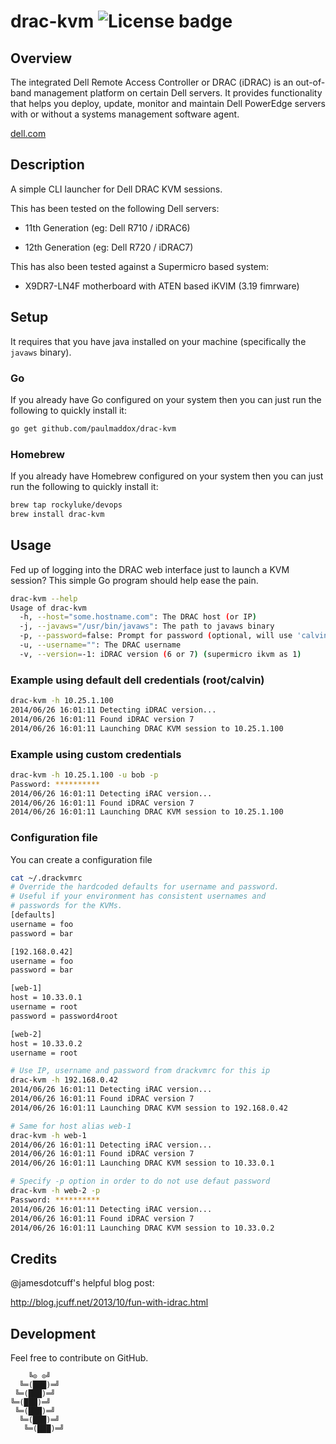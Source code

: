 # drac-kvm ![License badge][license-img]

## Overview

The integrated Dell Remote Access Controller  or DRAC (iDRAC) is an out-of-band
management platform  on certain  Dell servers.  It provides  functionality that
helps you deploy,  update, monitor and maintain Dell PowerEdge  servers with or
without a systems management software agent.

[dell.com](https://www.dell.com/)

## Description

A simple CLI launcher for Dell DRAC KVM sessions.


This has been tested on the following Dell servers:

 * 11th Generation (eg: Dell R710 / iDRAC6)

 * 12th Generation (eg: Dell R720 / iDRAC7)

This has also been tested against a Supermicro based system:

 * X9DR7-LN4F motherboard with ATEN based iKVIM (3.19 fimrware)

## Setup

It requires that you have java installed on your machine (specifically the `javaws` binary).

### Go

If you  already have Go  configured on  your system then  you can just  run the
following to quickly install it:

```bash
go get github.com/paulmaddox/drac-kvm
```

### Homebrew

If you already  have Homebrew configured on  your system then you  can just run
the following to quickly install it:

```bash
brew tap rockyluke/devops
brew install drac-kvm
```

## Usage

Fed up of logging into the DRAC web interface just to launch a KVM session?
This simple Go program should help ease the pain.

```bash
drac-kvm --help
Usage of drac-kvm
  -h, --host="some.hostname.com": The DRAC host (or IP)
  -j, --javaws="/usr/bin/javaws": The path to javaws binary
  -p, --password=false: Prompt for password (optional, will use 'calvin' if not present)
  -u, --username="": The DRAC username
  -v, --version=-1: iDRAC version (6 or 7) (supermicro ikvm as 1)
```

### Example using default dell credentials (root/calvin)

```bash
drac-kvm -h 10.25.1.100
2014/06/26 16:01:11 Detecting iDRAC version...
2014/06/26 16:01:11 Found iDRAC version 7
2014/06/26 16:01:11 Launching DRAC KVM session to 10.25.1.100
```

### Example using custom credentials

```bash
drac-kvm -h 10.25.1.100 -u bob -p
Password: **********
2014/06/26 16:01:11 Detecting iRAC version...
2014/06/26 16:01:11 Found iDRAC version 7
2014/06/26 16:01:11 Launching DRAC KVM session to 10.25.1.100
```

### Configuration file

You can create a configuration file

```bash
cat ~/.drackvmrc
# Override the hardcoded defaults for username and password.
# Useful if your environment has consistent usernames and
# passwords for the KVMs.
[defaults]
username = foo
password = bar

[192.168.0.42]
username = foo
password = bar

[web-1]
host = 10.33.0.1
username = root
password = password4root

[web-2]
host = 10.33.0.2
username = root
```

```bash
# Use IP, username and password from drackvmrc for this ip
drac-kvm -h 192.168.0.42
2014/06/26 16:01:11 Detecting iRAC version...
2014/06/26 16:01:11 Found iDRAC version 7
2014/06/26 16:01:11 Launching DRAC KVM session to 192.168.0.42

# Same for host alias web-1
drac-kvm -h web-1
2014/06/26 16:01:11 Detecting iRAC version...
2014/06/26 16:01:11 Found iDRAC version 7
2014/06/26 16:01:11 Launching DRAC KVM session to 10.33.0.1

# Specify -p option in order to do not use defaut password
drac-kvm -h web-2 -p
Password: **********
2014/06/26 16:01:11 Detecting iRAC version...
2014/06/26 16:01:11 Found iDRAC version 7
2014/06/26 16:01:11 Launching DRAC KVM session to 10.33.0.2
```

## Credits

@jamesdotcuff's helpful blog post:

http://blog.jcuff.net/2013/10/fun-with-idrac.html

## Development

Feel free to contribute on GitHub.

```
    ╚⊙ ⊙╝
  ╚═(███)═╝
 ╚═(███)═╝
╚═(███)═╝
 ╚═(███)═╝
  ╚═(███)═╝
   ╚═(███)═╝
```

[license-img]: https://img.shields.io/badge/license-Apache%202.0-blue.svg
